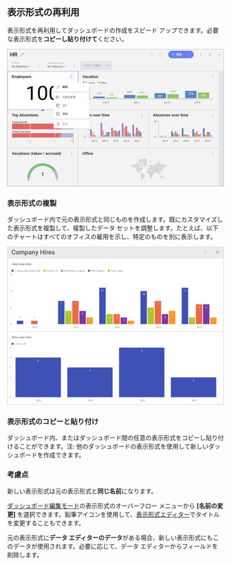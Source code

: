 ## 表示形式の再利用

表示形式を再利用してダッシュボードの作成をスピード アップできます。必要な表示形式を**コピーし貼り付けて**ください。

<img src="images/reusing-visualization.png" alt="Overflow menu of a visualization in a dashboard displayed" class="responsive-img"/>

### 表示形式の複製

ダッシュボード内で元の表示形式と同じものを作成します。既にカスタマイズした表示形式を複製して、複製したデータ セットを調整します。たとえば、以下のチャートはすべてのオフィスの雇用を示し、特定のものを別に表示します。

<img src="images/duplicate-visualization.png" alt="Duplicated visualizations" class="responsive-img"/>

### 表示形式のコピーと貼り付け

ダッシュボード内、またはダッシュボード間の任意の表示形式をコピーし貼り付けることができます。注: 他のダッシュボードの表示形式を使用して新しいダッシュボードを作成できます。

### 考慮点

新しい表示形式は元の表示形式と**同じ名前**になります。

[ダッシュボード編集モード](../dashboards/overview.html)の表示形式のオーバーフロー メニューから **[名前の変更]** を選択できます。鉛筆アイコンを使用して、[表示形式エディター](../data-visualizations/visualizations-editor.html)でタイトルを変更することもできます。

元の表示形式に**データ エディターのデータ**がある場合、新しい表示形式にもこのデータが使用されます。必要に応じて、データ エディターからフィールドを削除します。
